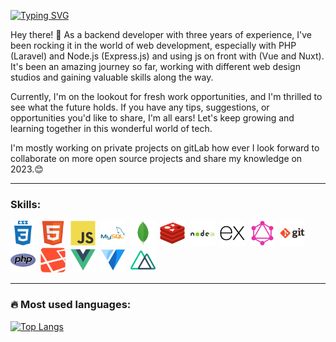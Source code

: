 
[![Typing SVG](https://readme-typing-svg.demolab.com?font=Fira+Code&weight=700&pause=1000&color=F3CDF7&vCenter=true&width=435&lines=Hello+World+!+I'm+gisoo+%F0%9F%91%8B)](https://git.io/typing-svg)

<p >
Hey there! 🌟 As a backend developer with three years of experience, I've been rocking it in the world of web development, especially with PHP (Laravel) and Node.js (Express.js) and using js on front with (Vue and Nuxt). It's been an amazing journey so far, working with different web design studios and gaining valuable skills along the way.

Currently, I'm on the lookout for fresh work opportunities, and I'm thrilled to see what the future holds. If you have any tips, suggestions, or opportunities you'd like to share, I'm all ears! Let's keep growing and learning together in this wonderful world of tech. 

I'm mostly working on private projects on gitLab how ever I look forward to collaborate on more open source projects and share my knowledge on 2023.😊
</p>
<hr>

### Skills:

<div>
  <img src="https://github.com/devicons/devicon/blob/master/icons/css3/css3-plain-wordmark.svg"  title="CSS3" alt="CSS" width="40" height="40"/>&nbsp;
  <img src="https://github.com/devicons/devicon/blob/master/icons/html5/html5-original.svg" title="HTML5" alt="HTML" width="40" height="40"/>&nbsp;
  <img src="https://github.com/devicons/devicon/blob/master/icons/javascript/javascript-original.svg" title="JavaScript" alt="JavaScript" width="40" height="40"/>&nbsp;
  <img src="https://github.com/devicons/devicon/blob/master/icons/mysql/mysql-original-wordmark.svg" title="MySQL"  alt="MySQL" width="40" height="40"/>&nbsp;
  <img src="https://github.com/devicons/devicon/blob/master/icons/mongodb/mongodb-original.svg" title="MongoDb"  alt="MongoDb" width="40" height="40"/>&nbsp;
  <img src="https://github.com/devicons/devicon/blob/master/icons/redis/redis-original.svg" title="Redis"  alt="Redis" width="40" height="40"/>&nbsp;
  <img src="https://github.com/devicons/devicon/blob/master/icons/nodejs/nodejs-original-wordmark.svg" title="NodeJS" alt="NodeJS" width="40" height="40"/>&nbsp;
  <img src="https://github.com/devicons/devicon/blob/master/icons/express/express-original.svg" title="expressJs" alt="expressJs" width="40" height="40"/>&nbsp;
  <img src="https://github.com/devicons/devicon/blob/master/icons/graphql/graphql-plain.svg" title="GraphQl" alt="GraphQl" width="40" height="40"/>&nbsp;
  <img src="https://github.com/devicons/devicon/blob/master/icons/git/git-original-wordmark.svg" title="Git" **alt="Git" width="40" height="40"/>&nbsp;
  <img src="https://github.com/devicons/devicon/blob/master/icons/php/php-original.svg" title="php" **alt="php" width="40" height="40"/>&nbsp;
  <img src="https://github.com/devicons/devicon/blob/master/icons/laravel/laravel-plain.svg" title="laravel" **alt="laravel" width="40" height="40"/>&nbsp;
  <img src="https://github.com/devicons/devicon/blob/master/icons/vuejs/vuejs-original.svg" title="vue" **alt="vue" width="40" height="40"/>&nbsp;
  <img src="https://github.com/devicons/devicon/blob/master/icons/vuetify/vuetify-original.svg" title="vue" **alt="vue" width="40" height="40"/>&nbsp;
  <img src="https://github.com/devicons/devicon/blob/master/icons/nuxtjs/nuxtjs-original.svg" title="vue" **alt="vue" width="40" height="40"/>&nbsp;
</div>
<hr>

### :fire: Most used languages:
[![Top Langs](https://github-readme-stats.vercel.app/api/top-langs/?username=gisuNasr&layout=compact&theme=vision-friendly-dark)](https://github.com/anuraghazra/github-readme-stats)

